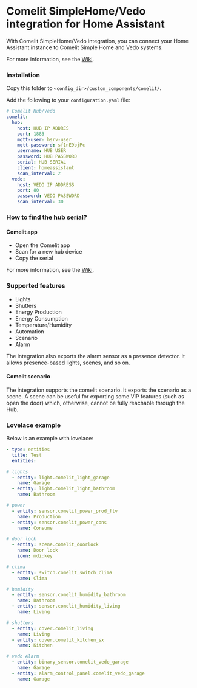 # Comelit SimpleHome/Vedo integration for Home Assistant

With Comelit SimpleHome/Vedo integration, you can connect your Home Assistant instance to Comelit Simple Home and Vedo systems.

For more information, see the [Wiki](https://github.com/gicamm/homeassistant-comelit/wiki).

### Installation

Copy this folder to `<config_dir>/custom_components/comelit/`.

Add the following to your `configuration.yaml` file:

```yaml
# Comelit Hub/Vedo
comelit:
  hub:
    host: HUB IP ADDRES
    port: 1883
    mqtt-user: hsrv-user
    mqtt-password: sf1nE9bjPc
    username: HUB USER
    password: HUB PASSWORD
    serial: HUB SERIAL
    client: homeassistant
    scan_interval: 2
  vedo:
    host: VEDO IP ADDRESS
    port: 80
    password: VEDO PASSWORD
    scan_interval: 30

```
### How to find the hub serial?

#### Comelit app
- Open the Comelit app
- Scan for a new hub device
- Copy the serial

For more information, see the [Wiki](https://github.com/gicamm/homeassistant-comelit/wiki).

### Supported features
- Lights
- Shutters
- Energy Production
- Energy Consumption
- Temperature/Humidity
- Automation
- Scenario
- Alarm

The integration also exports the alarm sensor as a presence detector. 
It allows presence-based lights, scenes, and so on.


#### Comelit scenario
The integration supports the comelit scenario. It exports the scenario as a scene. 
A scene can be useful for exporting some VIP features (such as open the door) which, otherwise, 
cannot be fully reachable through the Hub.  

### Lovelace example
Below is an example with lovelace:

```yaml
- type: entities
  title: Test
  entities:

# lights
  - entity: light.comelit_light_garage
    name: Garage
  - entity: light.comelit_light_bathroom
    name: Bathroom

# power
  - entity: sensor.comelit_power_prod_ftv
    name: Production
  - entity: sensor.comelit_power_cons
    name: Consume

# door lock
  - entity: scene.comelit_doorlock
    name: Door lock
    icon: mdi:key

# clima
  - entity: switch.comelit_switch_clima
    name: Clima

# humidity
  - entity: sensor.comelit_humidity_bathroom
    name: Bathroom
  - entity: sensor.comelit_humidity_living
    name: Living

# shutters
  - entity: cover.comelit_living
    name: Living
  - entity: cover.comelit_kitchen_sx
    name: Kitchen

# vedo Alarm
  - entity: binary_sensor.comelit_vedo_garage
    name: Garage
  - entity: alarm_control_panel.comelit_vedo_garage
    name: Garage

```
